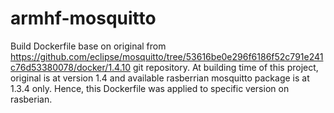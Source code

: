 # armhf-mosquitto
Build Dockerfile base on original from https://github.com/eclipse/mosquitto/tree/53616be0e296f6186f52c791e241c76d53380078/docker/1.4.10 git repository. At building time of this project, original is at version 1.4 and available rasberrian mosquitto package is at 1.3.4 only. Hence, this Dockerfile was applied to specific version on rasberian.
